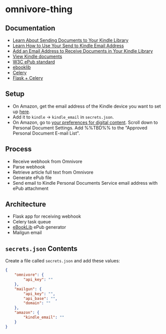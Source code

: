 # omnivore-thing

## Documentation

- [Learn About Sending Documents to Your Kindle Library](https://www.amazon.com/gp/help/customer/display.html?nodeId=G5WYD9SAF7PGXRNA)
- [Learn How to Use Your Send to Kindle Email Address](https://www.amazon.com/gp/help/customer/display.html?nodeId=G7NECT4B4ZWHQ8WV)
- [Add an Email Address to Receive Documents in Your Kindle Library](https://www.amazon.com/help/receivepersonaldocuments/ref=kinw_myk_wl_ln)
- [View Kindle documents](https://www.amazon.com/hz/mycd/digital-console/contentlist/pdocs/dateDsc/)
- [W3C ePub standard](https://www.w3.org/publishing/epub3/)
- [ebooklib](https://docs.sourcefabric.org/projects/ebooklib/en/latest/)
- [Celery](https://docs.celeryq.dev/en/stable/getting-started/introduction.html)
- [Flask + Celery](https://flask.palletsprojects.com/en/2.3.x/patterns/celery/)

## Setup

- On Amazon, get the email address of the Kindle device you want to set up [here](https://www.amazon.com/hz/mycd/digital-console/alldevices).
- Add it to `kindle` -> `kindle_email` in `secrets.json`.
- On Amazon, go to [your preferences for digital content](https://www.amazon.com/hz/mycd/myx#/home/settings/payment). Scroll down to Personal Document Settings. Add %%TBD%% to the "Approved Personal Document E-mail List".

## Process

- Receive webhook from Omnivore
- Parse webhook
- Retrieve article full text from Omnivore
- Generate ePub file
- Send email to Kindle Personal Documents Service email address with ePub attachment

## Architecture

- Flask app for receiving webhook
- Celery task queue
- [eBookLib](https://pypi.org/project/EbookLib/) ePub generator
- Mailgun email

## `secrets.json` Contents

Create a file called `secrets.json` and add these values:

```json
{
    "omnivore": {
        "api_key": ""
    },
    "mailgun": {
        "api_key": "",
        "api_base": "",
        "domain": ""
    },
    "amazon": {
        "kindle_email": ""
    }
}
```
